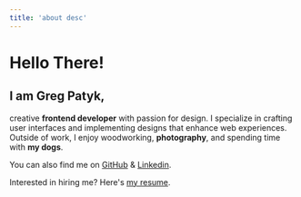```yaml
---
title: 'about desc'
---
```


# Hello There!

## I am Greg Patyk,

creative **frontend developer** with passion for design. I specialize in crafting user interfaces and implementing designs that enhance web experiences. Outside of work, I enjoy woodworking, **photography**, and spending time with **my dogs**.


You can also find me on <a href='https://github.com/grzegorzxpatyk' target='_blank'>GitHub</a> & <a href="https://www.linkedin.com/in/grzegorz-patyk" target='_blank'>Linkedin</a>.

Interested in hiring me? Here's <a href="/resume">my resume</a>.

